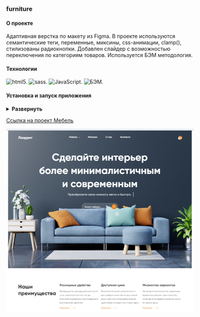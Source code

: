 ### furniture

#### О проекте

Адаптивная верстка по макету из Figma. В проекте используются семантические теги, переменные, миксины, css-анимации, clamp(), стилизованы радиокнопки. Добавлен слайдер с возможностью переключения по категориям товаров. Используется БЭМ методология.

#### Технологии

<div>
  <img height='25px' src="https://img.shields.io/badge/HTML5-20232A??style=plastic&logo=HTML5&logoColor=E34F26" alt="html5.">
 <img height='25px' src="https://img.shields.io/badge/Sass-20232A??style=plastic&logo=sass&logoColor=CC6699" alt="sass.">
 <img height='25px' src="https://img.shields.io/badge/JavaScript-20232A??style=plastic&logo=JavaScript&logoColor=#7DF1E" alt="JavaScript.">
 <img height='25px' src="https://img.shields.io/badge/БЭМ-20232A??style=plastic&logoColor=CC6699" alt="БЭМ.">
</div>

#### Установка и запуск приложения

<details><summary><b>Развернуть</b></summary>

Клонировать репозиторий:

    git clone https://github.com/Mariyazakharova73/furniture.git

Запустить через live server

</details>

[Ссылка на проект Мебель](https://mariyazakharova73.github.io/furniture/)

<div align="center">
  <img width="575" alt="Приложение." src="./image/app.png">
</div>
